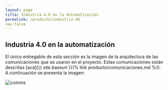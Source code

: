```yaml
---
layout: page
title: Industria 4.0 en la Automatización.
permalink: /producto/industria-40
nav:false
---
```


## Industria 4.0 en la automatización

El único entregable de esta sección es la imagen de la arquitectura de las comunicaciones que se usaron en el proyecto. Estas comunicaciones están descritas [acá]({{ site.baseurl }}{% link producto/comunicaciones.md %}). A continuación se presenta la imagen:

![comms](https://github.com/dramirezch-UN/apm/assets/108196565/eaae10e4-d3ea-4545-bad0-5010cca923d4)
